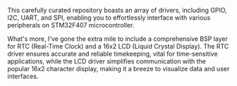 This carefully curated repository boasts an array of drivers, including GPIO, I2C, UART, and SPI, enabling you to effortlessly interface with various peripherals on STM32F407 microcontroller.

What's more, I've gone the extra mile to include a comprehensive BSP layer for RTC (Real-Time Clock) and a 16x2 LCD (Liquid Crystal Display). The RTC driver ensures accurate and reliable timekeeping, vital for time-sensitive applications, while the LCD driver simplifies communication with the popular 16x2 character display, making it a breeze to visualize data and user interfaces.
